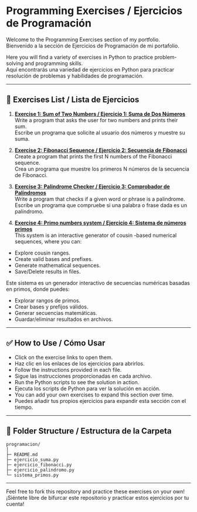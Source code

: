 # Programming Exercises / Ejercicios de Programación

Welcome to the Programming Exercises section of my portfolio.  
Bienvenido a la sección de Ejercicios de Programación de mi portafolio.

Here you will find a variety of exercises in Python to practice problem-solving and programming skills.  
Aquí encontrarás una variedad de ejercicios en Python para practicar resolución de problemas y habilidades de programación.

---

## 📄 Exercises List / Lista de Ejercicios

1. **[Exercise 1: Sum of Two Numbers / Ejercicio 1: Suma de Dos Números](ejercicio_suma.py)**  
   Write a program that asks the user for two numbers and prints their sum.  
   Escribe un programa que solicite al usuario dos números y muestre su suma.  

2. **[Exercise 2: Fibonacci Sequence / Ejercicio 2: Secuencia de Fibonacci](ejercicio_fibonacci.py)**  
   Create a program that prints the first N numbers of the Fibonacci sequence.  
   Crea un programa que muestre los primeros N números de la secuencia de Fibonacci.  

3. **[Exercise 3: Palindrome Checker / Ejercicio 3: Comprobador de Palíndromos](ejercicio_palindromo.py)**  
   Write a program that checks if a given word or phrase is a palindrome.  
   Escribe un programa que compruebe si una palabra o frase dada es un palíndromo.

4. **[Exercise 4: Primo numbers system / Ejercicio 4: Sistema de números primos](sistema_primos.py)**    
This system is an interactive generator of cousin -based numerical sequences, where you can:

- Explore cousin ranges.
- Create valid bases and prefixes.
- Generate mathematical sequences.
- Save/Delete results in files.

Este sistema es un generador interactivo de secuencias numéricas basadas en primos, donde puedes:

- Explorar rangos de primos.
- Crear bases y prefijos válidos.
- Generar secuencias matemáticas.
- Guardar/eliminar resultados en archivos.

---

## ✅ How to Use / Cómo Usar

- Click on the exercise links to open them.  
- Haz clic en los enlaces de los ejercicios para abrirlos.  
- Follow the instructions provided in each file.  
- Sigue las instrucciones proporcionadas en cada archivo.  
- Run the Python scripts to see the solution in action.  
- Ejecuta los scripts de Python para ver la solución en acción.  
- You can add your own exercises to expand this section over time.  
- Puedes añadir tus propios ejercicios para expandir esta sección con el tiempo.

---

## 📂 Folder Structure / Estructura de la Carpeta
```
programacion/
│
├─ README.md
├─ ejercicio_suma.py
├─ ejercicio_fibonacci.py
├─ ejercicio_palindromo.py
└─ sistema_primos.py
```
---

Feel free to fork this repository and practice these exercises on your own!  
¡Siéntete libre de bifurcar este repositorio y practicar estos ejercicios por tu cuenta!
